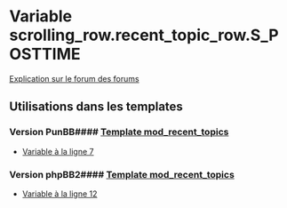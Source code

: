 # Variable scrolling_row.recent_topic_row.S_POSTTIME
[Explication sur le forum des forums](http://forum.forumactif.com/t294113-listing-des-variables#scrolling_row.recent_topic_row.S_POSTTIME)
## Utilisations dans les templates
### Version PunBB#### [Template mod_recent_topics](punbb/mod_recent_topics.md)
* [Variable à la ligne 7](../punbb/mod_recent_topics.tpl#L7)
### Version phpBB2#### [Template mod_recent_topics](subsilver/mod_recent_topics.md)
* [Variable à la ligne 12](../subsilver/mod_recent_topics.tpl#L12)